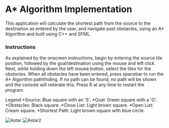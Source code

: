 # A* Algorithm Implementation

This application will calculate the shortest path from the source to the destination as entered by the user, 
and navigate past obstacles, using an A* Algorithm and built using C++ and SFML.


### Instructions
As explained by the onscreen instructions, begin by entering the source tile position, followed by the goal/destination using the mouse and left click.
Next, while holding down the left mouse button, select the tiles for the obstacles.
When all obstacles have been entered, press spacebar to run the A* Algorithm pathfinding.
If no path can be found, no path will be shown and the console will reiterate this.
Press R at any time to restart the program.

Legend
*Source: 	Blue square with an 'S'. 
*Goal:		Green square with a 'G'.
*Obstacles:	Black square.
*Close List:	Light brown square.
*Open List:	Cream square.
*Shortest Path:	Light brown square with blue circle.


![Astar](https://github.com/OMaloso/A-Star/assets/88115296/d1183864-2e85-49d7-860d-a61d3f87f79b)
![Astar2](https://github.com/OMaloso/A-Star/assets/88115296/fb5b1ec0-cd3b-440c-8836-38abfdc22910)

